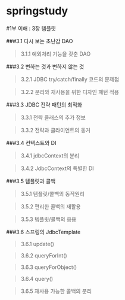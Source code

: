 

springstudy
===========

#1부 이해 : 3장 템플릿

###3.1 다시 보는 초난감 DAO

>3.1.1 예외처리 기능을 갖춘 DAO

###3.2 변하는 것과 변하지 않는 것

>3.2.1 JDBC try/catch/finally 코드의 문제점

>3.2.2 분리와 재사용을 위한 디자인 패턴 적용

###3.3 JDBC 전략 패턴의 최적화

>3.3.1 전략 클래스의 추가 정보

>3.3.2 전략과 클라이언트의 동거

###3.4 컨텍스트와 DI

>3.4.1 jdbcContext의 분리

>3.4.2 JdbcContext의 특별한 DI

###3.5 템플릿과 콜백

>3.5.1 템플릿/콜백의 동작원리

>3.5.2 편리한 콜백의 재활용

>3.5.3 템플릿/콜백의 응용

###3.6 스프링의 JdbcTemplate

>3.6.1 update()

>3.6.2 queryForInt()

>3.6.3 queryForObject()

>3.6.4 query()

>3.6.5 재사용 가능한 콜백의 분리
